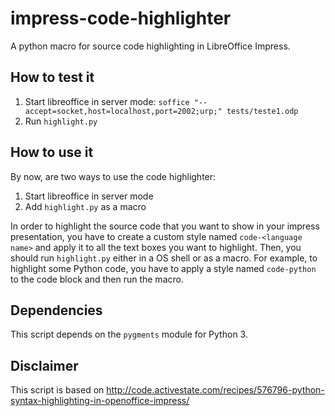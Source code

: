 impress-code-highlighter
========================

A python macro for source code highlighting in LibreOffice Impress.

## How to test it
 1. Start libreoffice in server mode: `soffice "--accept=socket,host=localhost,port=2002;urp;" tests/teste1.odp`
 2. Run `highlight.py`


## How to use it
By now, are two ways to use the code highlighter:
 1. Start libreoffice in server mode
 2. Add `highlight.py` as a macro

In order to highlight the source code that you want to show in your impress presentation, you have to create a custom style named `code-<language name>` and apply it to all the text boxes you want to highlight. Then, you should run `highlight.py` either in a OS shell or as a macro. For example, to highlight some Python code, you have to apply a style named `code-python` to the code block and then run the macro.

## Dependencies
This script depends on the `pygments` module for Python 3.

## Disclaimer
This script is based on http://code.activestate.com/recipes/576796-python-syntax-highlighting-in-openoffice-impress/
